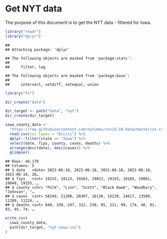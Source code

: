 Get NYT data
================

The purpose of this document is to get the NYT data - filtered for Iowa.

``` r
library("readr")
library("dplyr")
```

    ## 
    ## Attaching package: 'dplyr'

    ## The following objects are masked from 'package:stats':
    ## 
    ##     filter, lag

    ## The following objects are masked from 'package:base':
    ## 
    ##     intersect, setdiff, setequal, union

``` r
library("fs")
```

``` r
dir_create("data")

dir_target <- path("data", "nyt")
dir_create(dir_target)
```

``` r
iowa_county_data <- 
  "https://raw.githubusercontent.com/nytimes/covid-19-data/master/us-counties.csv" %>%
  read_csv(col_types = "Dcciii") %>%
  dplyr::filter(state == "Iowa") %>%
  select(date, fips, county, cases, deaths) %>%
  arrange(desc(date), desc(cases)) %>%
  glimpse()
```

    ## Rows: 44,170
    ## Columns: 5
    ## $ date   <date> 2021-06-18, 2021-06-18, 2021-06-18, 2021-06-18, 2021-06-18, 20…
    ## $ fips   <int> 19153, 19113, 19163, 19013, 19193, 19103, 19061, 19049, 19155, …
    ## $ county <chr> "Polk", "Linn", "Scott", "Black Hawk", "Woodbury", "Johnson", "…
    ## $ cases  <int> 58249, 21208, 20307, 16130, 15239, 14617, 13509, 11289, 11224, …
    ## $ deaths <int> 640, 339, 247, 312, 230, 85, 211, 99, 174, 48, 91, 93, 93, 74, …

``` r
write_csv(
  iowa_county_data,
  path(dir_target, "nyt-iowa.csv")
)
```
